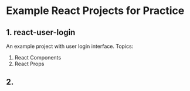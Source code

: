 # Example React Projects for Practice

## 1. react-user-login
An example project with user login interface. Topics:
1.  React Components
2.  React Props

## 2.